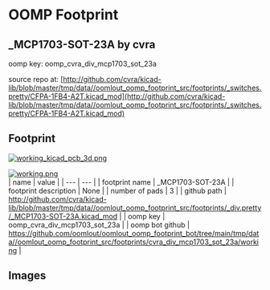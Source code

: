 # OOMP Footprint  
## _MCP1703-SOT-23A  by cvra  
  
oomp key: oomp_cvra_div_mcp1703_sot_23a  
  
source repo at: [http://github.com/cvra/kicad-lib/blob/master/tmp/data//oomlout_oomp_footprint_src/footprints/_switches.pretty/CFPA-1FB4-A2T.kicad_mod](http://github.com/cvra/kicad-lib/blob/master/tmp/data//oomlout_oomp_footprint_src/footprints/_switches.pretty/CFPA-1FB4-A2T.kicad_mod)  
## Footprint  
  
[![working_kicad_pcb_3d.png](working_kicad_pcb_3d_600.png)](working_kicad_pcb_3d.png)  
  
[![working.png](working_600.png)](working.png)  
| name | value | 
| --- | --- | 
| footprint name | _MCP1703-SOT-23A | 
| footprint description | None | 
| number of pads | 3 | 
| github path | http://github.com/cvra/kicad-lib/blob/master/tmp/data//oomlout_oomp_footprint_src/footprints/_div.pretty/_MCP1703-SOT-23A.kicad_mod | 
| oomp key | oomp_cvra_div_mcp1703_sot_23a | 
| oomp bot github | https://github.com/oomlout/oomlout_oomp_footprint_bot/tree/main/tmp/data//oomlout_oomp_footprint_src/footprints/cvra_div_mcp1703_sot_23a/working | 
## Images  
